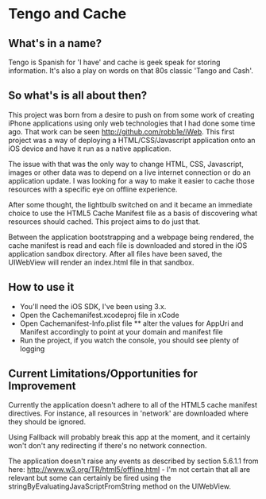 Tengo and Cache
===============

What's in a name?
-----------------

Tengo is Spanish for 'I have' and cache is geek speak for storing information.  It's also a play on words on that 80s classic 'Tango and Cash'.  

So what's is all about then?
----------------------------

This project was born from a desire to push on from some work of creating iPhone applications using only web technologies that I had done some time ago. That work can be seen http://github.com/robb1e/iWeb.  This first project was a way of deploying a HTML/CSS/Javascript application onto an iOS device and have it run as a native application.  

The issue with that was the only way to change HTML, CSS, Javascript, images or other data was to depend on a live internet connection or do an application update.  I was looking for a way to make it easier to cache those resources with a specific eye on offline experience.  

After some thought, the lightbulb switched on and it became an immediate choice to use the HTML5 Cache Manifest file as a basis of discovering what resources should cached.  This project aims to do just that.

Between the application bootstrapping and a webpage being rendered, the cache manifest is read and each file is downloaded and stored in the iOS application sandbox directory.  After all files have been saved, the UIWebView will render an index.html file in that sandbox.  

How to use it
-------------

* You'll need the iOS SDK, I've been using 3.x.  
* Open the Cachemanifest.xcodeproj file in xCode
* Open Cachemanifest-Info.plist file
** alter the values for AppUri and Manifest accordingly to point at your domain and manifest file
* Run the project, if you watch the console, you should see plenty of logging

Current Limitations/Opportunities for Improvement
-------------------------------------------------

Currently the application doesn't adhere to all of the HTML5 cache manifest directives.  For instance, all resources in 'network' are downloaded where they should be ignored.

Using Fallback will probably break this app at the moment, and it certainly won't don't any redirecting if there's no network connection.

The application doesn't raise any events as described by section 5.6.1.1 from here: http://www.w3.org/TR/html5/offline.html - I'm not certain that all are relevant but some can certainly be fired using the stringByEvaluatingJavaScriptFromString method on the UIWebView.

 

